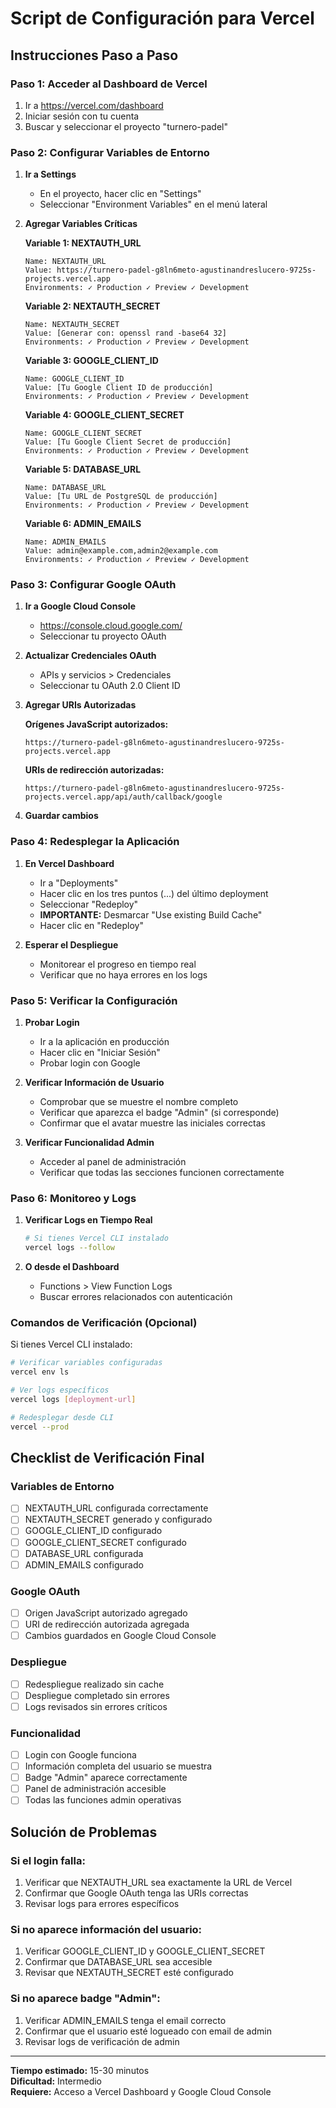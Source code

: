 # Script de Configuración para Vercel

## Instrucciones Paso a Paso

### Paso 1: Acceder al Dashboard de Vercel

1. Ir a https://vercel.com/dashboard
2. Iniciar sesión con tu cuenta
3. Buscar y seleccionar el proyecto "turnero-padel"

### Paso 2: Configurar Variables de Entorno

1. **Ir a Settings**
   - En el proyecto, hacer clic en "Settings"
   - Seleccionar "Environment Variables" en el menú lateral

2. **Agregar Variables Críticas**

   **Variable 1: NEXTAUTH_URL**
   ```
   Name: NEXTAUTH_URL
   Value: https://turnero-padel-g8ln6meto-agustinandreslucero-9725s-projects.vercel.app
   Environments: ✓ Production ✓ Preview ✓ Development
   ```

   **Variable 2: NEXTAUTH_SECRET**
   ```
   Name: NEXTAUTH_SECRET
   Value: [Generar con: openssl rand -base64 32]
   Environments: ✓ Production ✓ Preview ✓ Development
   ```

   **Variable 3: GOOGLE_CLIENT_ID**
   ```
   Name: GOOGLE_CLIENT_ID
   Value: [Tu Google Client ID de producción]
   Environments: ✓ Production ✓ Preview ✓ Development
   ```

   **Variable 4: GOOGLE_CLIENT_SECRET**
   ```
   Name: GOOGLE_CLIENT_SECRET
   Value: [Tu Google Client Secret de producción]
   Environments: ✓ Production ✓ Preview ✓ Development
   ```

   **Variable 5: DATABASE_URL**
   ```
   Name: DATABASE_URL
   Value: [Tu URL de PostgreSQL de producción]
   Environments: ✓ Production ✓ Preview ✓ Development
   ```

   **Variable 6: ADMIN_EMAILS**
   ```
   Name: ADMIN_EMAILS
   Value: admin@example.com,admin2@example.com
   Environments: ✓ Production ✓ Preview ✓ Development
   ```

### Paso 3: Configurar Google OAuth

1. **Ir a Google Cloud Console**
   - https://console.cloud.google.com/
   - Seleccionar tu proyecto OAuth

2. **Actualizar Credenciales OAuth**
   - APIs y servicios > Credenciales
   - Seleccionar tu OAuth 2.0 Client ID

3. **Agregar URIs Autorizadas**
   
   **Orígenes JavaScript autorizados:**
   ```
   https://turnero-padel-g8ln6meto-agustinandreslucero-9725s-projects.vercel.app
   ```

   **URIs de redirección autorizadas:**
   ```
   https://turnero-padel-g8ln6meto-agustinandreslucero-9725s-projects.vercel.app/api/auth/callback/google
   ```

4. **Guardar cambios**

### Paso 4: Redesplegar la Aplicación

1. **En Vercel Dashboard**
   - Ir a "Deployments"
   - Hacer clic en los tres puntos (...) del último deployment
   - Seleccionar "Redeploy"
   - **IMPORTANTE:** Desmarcar "Use existing Build Cache"
   - Hacer clic en "Redeploy"

2. **Esperar el Despliegue**
   - Monitorear el progreso en tiempo real
   - Verificar que no haya errores en los logs

### Paso 5: Verificar la Configuración

1. **Probar Login**
   - Ir a la aplicación en producción
   - Hacer clic en "Iniciar Sesión"
   - Probar login con Google

2. **Verificar Información de Usuario**
   - Comprobar que se muestre el nombre completo
   - Verificar que aparezca el badge "Admin" (si corresponde)
   - Confirmar que el avatar muestre las iniciales correctas

3. **Verificar Funcionalidad Admin**
   - Acceder al panel de administración
   - Verificar que todas las secciones funcionen correctamente

### Paso 6: Monitoreo y Logs

1. **Verificar Logs en Tiempo Real**
   ```bash
   # Si tienes Vercel CLI instalado
   vercel logs --follow
   ```

2. **O desde el Dashboard**
   - Functions > View Function Logs
   - Buscar errores relacionados con autenticación

### Comandos de Verificación (Opcional)

Si tienes Vercel CLI instalado:

```bash
# Verificar variables configuradas
vercel env ls

# Ver logs específicos
vercel logs [deployment-url]

# Redesplegar desde CLI
vercel --prod
```

## Checklist de Verificación Final

### Variables de Entorno
- [ ] NEXTAUTH_URL configurada correctamente
- [ ] NEXTAUTH_SECRET generado y configurado
- [ ] GOOGLE_CLIENT_ID configurado
- [ ] GOOGLE_CLIENT_SECRET configurado
- [ ] DATABASE_URL configurada
- [ ] ADMIN_EMAILS configurado

### Google OAuth
- [ ] Origen JavaScript autorizado agregado
- [ ] URI de redirección autorizada agregada
- [ ] Cambios guardados en Google Cloud Console

### Despliegue
- [ ] Redespliegue realizado sin cache
- [ ] Despliegue completado sin errores
- [ ] Logs revisados sin errores críticos

### Funcionalidad
- [ ] Login con Google funciona
- [ ] Información completa del usuario se muestra
- [ ] Badge "Admin" aparece correctamente
- [ ] Panel de administración accesible
- [ ] Todas las funciones admin operativas

## Solución de Problemas

### Si el login falla:
1. Verificar que NEXTAUTH_URL sea exactamente la URL de Vercel
2. Confirmar que Google OAuth tenga las URIs correctas
3. Revisar logs para errores específicos

### Si no aparece información del usuario:
1. Verificar GOOGLE_CLIENT_ID y GOOGLE_CLIENT_SECRET
2. Confirmar que DATABASE_URL sea accesible
3. Revisar que NEXTAUTH_SECRET esté configurado

### Si no aparece badge "Admin":
1. Verificar ADMIN_EMAILS tenga el email correcto
2. Confirmar que el usuario esté logueado con email de admin
3. Revisar logs de verificación de admin

---

**Tiempo estimado:** 15-30 minutos  
**Dificultad:** Intermedio  
**Requiere:** Acceso a Vercel Dashboard y Google Cloud Console